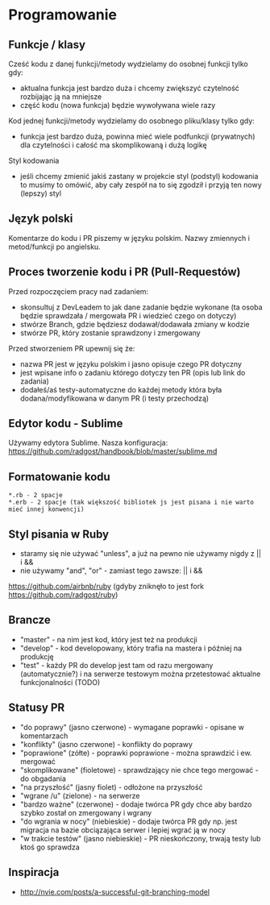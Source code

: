 # Programowanie

## Funkcje / klasy

Cześć kodu z danej funkcji/metody wydzielamy do osobnej funkcji tylko gdy:
* aktualna funkcja jest bardzo duża i chcemy zwiększyć czytelność rozbijając ją na mniejsze
* część kodu (nowa funkcja) będzie wywoływana wiele razy

Kod jednej funkcji/metody wydzielamy do osobnego pliku/klasy tylko gdy:
* funkcja jest bardzo duża, powinna mieć wiele podfunkcji (prywatnych) dla czytelności i całość ma skomplikowaną i dużą logikę

Styl kodowania
* jeśli chcemy zmienić jakiś zastany w projekcie styl (podstyl) kodowania to musimy to omówić, aby cały zespół na to się zgodził i przyją ten nowy (lepszy) styl

## Język polski

Komentarze do kodu i PR piszemy w języku polskim. Nazwy zmiennych i metod/funkcji po angielsku.

## Proces tworzenie kodu i PR (Pull-Requestów)

Przed rozpoczęciem pracy nad zadaniem:
* skonsultuj z DevLeadem to jak dane zadanie będzie wykonane (ta osoba będzie sprawdzała / mergowała PR i wiedzieć czego on dotyczy)
* stwórze Branch, gdzie będziesz dodawał/dodawała zmiany w kodzie
* stwórze PR, który zostanie sprawdzony i zmergowany 

Przed stworzeniem PR upewnij się że:
* nazwa PR jest w języku polskim i jasno opisuje czego PR dotyczny
* jest wpisane info o zadaniu którego dotyczy ten PR (opis lub link do zadania)
* dodałeś/aś testy-automatyczne do każdej metody która była dodana/modyfikowana w danym PR (i testy przechodzą)


## Edytor kodu - Sublime

Używamy edytora Sublime.
Nasza konfiguracja: https://github.com/radgost/handbook/blob/master/sublime.md

## Formatowanie kodu 

```
*.rb - 2 spacje
*.erb - 2 spacje (tak większość bibliotek js jest pisana i nie warto mieć innej konwencji)
```

## Styl pisania w Ruby

* staramy się nie używać "unless", a już na pewno nie używamy nigdy z || i &&
* nie używamy "and", "or" - zamiast tego zawsze: || i &&

https://github.com/airbnb/ruby (gdyby zniknęło to jest fork https://github.com/radgost/ruby)


## Brancze

* "master" - na nim jest kod, który jest też na produkcji
* "develop" - kod developowany, który trafia na mastera i później na produkcję
* "test" - każdy PR do develop jest tam od razu mergowany (automatycznie?) i na serwerze testowym można przetestować aktualne funkcjonalności (TODO)

## Statusy PR

* "do poprawy" (jasno czerwone) - wymagane poprawki - opisane w komentarzach
* "konflikty" (jasno czerwone) - konflikty do poprawy
* "poprawione" (zółte) - poprawki poprawione - można sprawdzić i ew. mergować
* "skomplikowane" (fioletowe) - sprawdzający nie chce tego mergować - do obgadania
* "na przyszłość" (jasny fiolet) - odłożone na przyszłość
* "wgrane /u" (zielone) - na serwerze
* "bardzo ważne" (czerwone) - dodaje twórca PR gdy chce aby bardzo szybko został on zmergowany i wgrany
* "do wgrania w nocy" (niebieskie) - dodaje twórca PR gdy np. jest migracja na bazie obciązająca serwer i lepiej wgrać ją w nocy
* "w trakcie testów" (jasno niebieskie) - PR nieskończony, trwają testy lub ktoś go sprawdza




## Inspiracja
* http://nvie.com/posts/a-successful-git-branching-model

